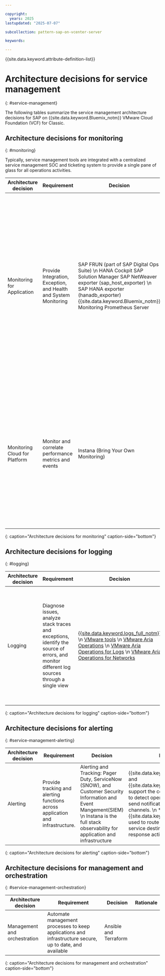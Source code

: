 ```yaml
---

copyright:
  years: 2025
lastupdated: "2025-07-07"

subcollection: pattern-sap-on-vcenter-server

keywords:

---
```


{{site.data.keyword.attribute-definition-list}}

# Architecture decisions for service management
{: #service-management}

The following tables summarize the service management architecture decisions for SAP on {{site.data.keyword.Bluemix_notm}} VMware Cloud Foundation (VCF) for Classic.

## Architecture decisions for monitoring
{: #monitoring}

Typically, service management tools are integrated with a centralized service management SOC and ticketing system to provide a single pane of glass for all operations activities.

| Architecture decision | Requirement | Decision | Rationale |
| -------------- | -------------- | -------------- |-------------- |
| Monitoring for Application    | Provide Integration, Exception, and Health and System Monitoring | SAP FRUN (part of SAP Digital Ops Suite) \n HANA Cockpit SAP Solution Manager SAP NetWeaver exporter (sap_host_exporter) \n SAP HANA exporter (hanadb_exporter) {{site.data.keyword.Bluemix_notm}} Monitoring Prometheus Server  | Provides templates for the monitoring of technical systems that include their instances, databases, and hosts. Displays the status of managed objects and a detailed drill down to each single metric or event. Shows the history of each metric in the metric monitor. Automatic alert generation when thresholds are violated. |
| Monitoring Cloud for Platform | Monitor and correlate performance metrics and events         | Instana (Bring Your Own Monitoring)                                                                                                                                                               | Instana provides extra application performance metrics and automates Application Performance Management for the web, App, and Database tiers. Instana provides data and actionable insights to monitor the applications and automate root-cause analysis.                                                           |
{: caption="Architecture decisions for monitoring" caption-side="bottom"}

## Architecture decisions for logging
{: #logging}

| Architecture decision | Requirement | Decision | Rationale |
| -------------- | -------------- | -------------- |-------------- |
| Logging                   | Diagnose issues, analyze stack traces and exceptions, identify the source of errors, and monitor different log sources through a single view | [{{site.data.keyword.logs_full_notm}}](/docs/cloud-logs?topic=cloud-logs-getting-started) \n [VMware tools](/docs/log-analysis?topic=log-analysis-vmware-vcenter) \n [VMware Aria Operations](/docs/vmwaresolutions?topic=vmwaresolutions-vrw-operations#vrw-operations-management-vrops) \n [VMware Aria Operations for Logs](/docs/vmwaresolutions?topic=vmwaresolutions-vrw-operations#vrw-operations-management-vrli) \n [VMware Aria Operations for Networks](/docs/vmwaresolutions?topic=vmwaresolutions-vrw-operations#vrw-operations-management-vrni) | Aria operations tools are deployed in the VCS cluster to monitor the VCS environment, collect, and analyze data and generate health, risk, and efficiency alerts as an issue occurs with one of the monitored components. \n VMware Aria Operations for Logs provides centralized log collection and management, event correlation, and auditability. \n  VMware Aria Operations can collect, manage, and analyze logs across VCS \n {{site.data.keyword.logs_full_notm}} is the recommended tool for infrastructure logging for any non-VMware workloads. It offers ingestion and integration with other tools for diagnosis and alerts. |
{: caption="Architecture decisions for logging" caption-side="bottom"}

## Architecture decisions for alerting
{: #service-management-alerting}

| Architecture decision | Requirement | Decision | Rationale |
| -------------- | -------------- | -------------- |-------------- |
| Alerting                  | Provide tracking and alerting functions across application and infrastructure. | Alerting and Tracking: Pager Duty, ServiceNow (SNOW), and Customer Security Information and Event Mangement(SIEM) \n Instana is the full stack observability for application and infrastructure  | {{site.data.keyword.mon_full_notm}} and {{site.data.keyword.logs_full_notm}} support the configuration of alerts to detect operational issues and send notifications to targeted channels. \n * {{site.data.keyword.en_short}} is used to route the alert events to service destinations to automate response actions. |
{: caption="Architecture decisions for alerting" caption-side="bottom"}

## Architecture decisions for management and orchestration
{: #service-management-orchestration}

| Architecture decision | Requirement | Decision | Rationale |
| -------------- | -------------- | -------------- |-------------- |
| Management and orchestration | Automate management processes to keep applications and infrastructure secure, up to date, and available | Ansible and Terraform |               |
{: caption="Architecture decisions for management and orchestration" caption-side="bottom"}
